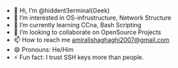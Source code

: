- 👋 Hi, I’m @hiddent3erminal(Geek)
- 👀 I’m interested in OS-infrustructure, Network Structure
- 🌱 I’m currently learning CCna, Bash Scripting
- 💞️ I’m looking to collaborate on OpenSource Projects
- 📫 How to reach me amiralishaghaghi2007@gmail.com 
- 😄 Pronouns: He/Him
- ⚡ Fun fact: I trust SSH keys more than people.

<!--
**hiddent3erminal/hiddent3erminal** is a ✨ _special_ ✨ repository because its `README.md` (this file) appears on your GitHub profile.

Here are some ideas to get you started:

- 🔭 I’m currently working on ...
- 🌱 I’m currently learning ...
- 👯 I’m looking to collaborate on ...
- 🤔 I’m looking for help with ...
- 💬 Ask me about ...
- 📫 How to reach me: ...
- 😄 Pronouns: ...
- ⚡ Fun fact: ...
-->
